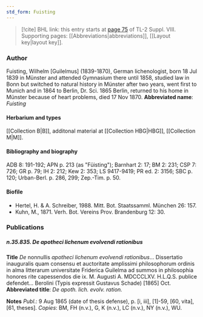 ```yaml
---
std_form: Fuisting
---
```


> [!cite] BHL link: this entry starts at [page 75](https://www.biodiversitylibrary.org/page/33258553) of TL-2 Suppl. VIII.
> Supporting pages: [[Abbreviations|abbreviations]], [[Layout key|layout key]].

### Author

Fuisting, Wilhelm \[Guilelmus\] (1839-1870), German lichenologist, born 18 Jul 1839 in Münster and attended Gymnasium there until 1858, studied law in Bonn but switched to natural history in Münster after two years, went first to Munich and in 1864 to Berlin, Dr. Sci. 1865 Berlin, returned to his home in Münster because of heart problems, died 17 Nov 1870. 
**Abbreviated name**: *Fuisting*

#### Herbarium and types

[[Collection B|B]], additonal material at [[Collection HBG|HBG]], [[Collection M|M]].

#### Bibliography and biography

ADB 8: 191-192; APN p. 213 (as "Füisting"); Barnhart 2: 17; BM 2: 231; CSP 7: 726; GR p. 79; IH 2: 212; Kew 2: 353; LS 9417-9419; PR ed. 2: 3156; SBC p. 120; Urban-Berl. p. 286, 299; Zep.-Tim. p. 50.

#### Biofile

- Hertel, H. & A. Schreiber, 1988. Mitt. Bot. Staatssamml. München 26: 157.
- Kuhn, M., 1871. Verh. Bot. Vereins Prov. Brandenburg 12: 30.

### Publications

##### n.35.835. De apotheci lichenum evolvendi rationibus

**Title**
*De* nonnullis *apotheci lichenum evolvendi rationibus*... Dissertatio inauguralis quam consensu et auctoritate amplissimi philosophorum ordinis in alma litterarum universitate Friderica Guilelma ad summos in philosophia honores rite capessendos die ix. M. Augusti A. MDCCCLXV. H.L.Q.S. publice defendet... Berolini (Typis expressit Gustavus Schade) \[1865\] Oct.
**Abbreviated title**: *De apoth. lich. evolv. ration.*

**Notes**
*Publ*.: 9 Aug 1865 (date of thesis defense), p. \[i, iii\], \[1\]-59, \[60, vita\], \[61, theses\]. *Copies*: BM, FH (n.v.), G, K (n.v.), LC (n.v.), NY (n.v.), WU.


